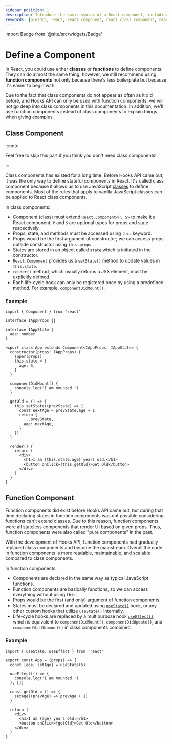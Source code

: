 ```yaml
---
sidebar_position: 1
description: Introduce the basic syntax of a React component, including class component and function component.
keywords: [piesdoc, react, react component, react class component, react function component]
---
```


import Badge from '@site/src/widgets/Badge'

# Define a Component

In React, you could use either **classes** or **functions** to define components. They can do almost the same thing, however, we still recommend using **function components** not only because there's less boilerplate but because it's easier to begin with.

Due to the fact that class components do not appear as often as it did before, and Hooks API can only be used with function components, we will not go deep into class components in this documentation. In addition, we'll use function components instead of class components to explain things when giving examples.

## Class Component

:::note

Feel free to skip this part if you think you don't need class components!

:::

Class components has existed for a long time. Before Hooks API came out, it was the only way to define stateful components in React. It's called class component because it allows us to use JavaScript [classes](https://developer.mozilla.org/en-US/docs/Web/JavaScript/Reference/Classes) to define components. Most of the rules that apply to vanilla JavaScript classes can be applied to React class components.

In class components:

- Component (class) must extend `React.Component<P, S>` to make it a React component; `P` and `S` are optional types for props and state respectively.
- Props, state, and methods must be accessed using `this` keyword.
- Props would be the first argument of constructor; we can access props outside constructor using `this.props`.
- States are stored in an object called `state` which is initiated in the constructor.
- `React.Component` provides us a `setState()` method to update values in `this.state`.
- `render()` method, which usually returns a JSX element, must be explicitly defined.
- Each life-cycle hook can only be registered once by using a predefined method. For example, `componentDidMount()`.

### Example

```tsx showLineNumbers
import { Component } from 'react'

interface IAppProps {}

interface IAppState {
  age: number
}

export class App extends Component<IAppProps, IAppState> {
  constructor(props: IAppProps) {
    super(props)
    this.state = {
      age: 5,
    }
  }

  componentDidMount() {
    console.log('I am mounted.')
  }

  getOld = () => {
    this.setState((prevState) => {
      const nextAge = prevState.age + 1
      return {
        ...prevState,
        age: nextAge,
      }
    })
  }

  render() {
    return (
      <div>
        <h1>I am {this.state.age} years old.</h1>
        <button onClick={this.getOld}>Get Old</button>
      </div>
    )
  }
}
```

## Function Component

<p>
  <Badge variant="success" text="Recommended" />
</p>

Function components did exist before Hooks API came out, but during that time declaring states in function components was not possible considering functions can't extend classes. Due to this reason, function components were all stateless components that render UI based on given props. Thus, function components were also called "pure components" in the past.

With the development of Hooks API, function components had gradually replaced class components and become the mainstream. Overall the code in function components is more readable, maintainable, and scalable compared to class components.

In function components:

- Components are declared in the same way as typical JavaScript functions.
- Function components are basically functions, so we can access everything without using `this`.
- Props would be the first (and only) argument of function components.
- States must be declared and updated using [`useState()`](./use-state) hook, or any other custom hooks that utilize `useState()` internally.
- Life-cycle hooks are replaced by a multipurpose hook [`useEffect()`](./use-effect), which is equivalent to `componentDidMount()`, `componentDidUpdate()`, and `componentWillUnmount()` in class components combined.

### Example

```tsx showLineNumbers
import { useState, useEffect } from 'react'

export const App = (props) => {
  const [age, setAge] = useState(5)

  useEffect(() => {
    console.log('I am mounted.')
  }, [])

  const getOld = () => {
    setAge((prevAge) => prevAge + 1)
  }

  return (
    <div>
      <h1>I am {age} years old.</h1>
      <button onClick={getOld}>Get Old</button>
    </div>
  )
}
```